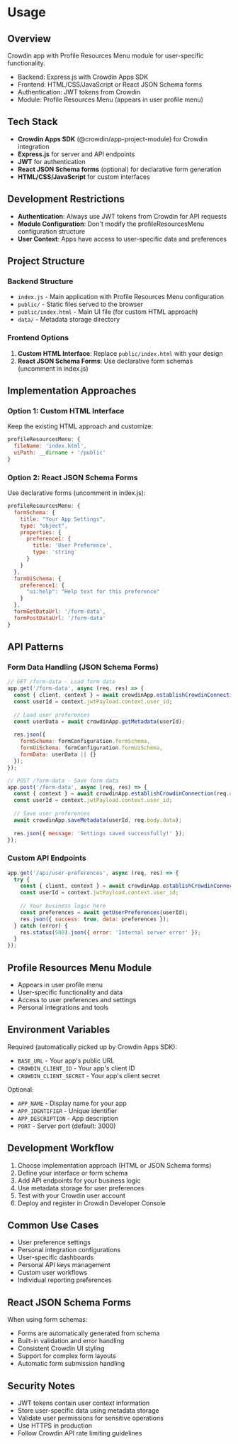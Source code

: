 # Usage

## Overview
Crowdin app with Profile Resources Menu module for user-specific functionality.
- Backend: Express.js with Crowdin Apps SDK
- Frontend: HTML/CSS/JavaScript or React JSON Schema forms
- Authentication: JWT tokens from Crowdin
- Module: Profile Resources Menu (appears in user profile menu)

## Tech Stack
- **Crowdin Apps SDK** (@crowdin/app-project-module) for Crowdin integration
- **Express.js** for server and API endpoints
- **JWT** for authentication
- **React JSON Schema forms** (optional) for declarative form generation
- **HTML/CSS/JavaScript** for custom interfaces

## Development Restrictions
- **Authentication**: Always use JWT tokens from Crowdin for API requests
- **Module Configuration**: Don't modify the profileResourcesMenu configuration structure
- **User Context**: Apps have access to user-specific data and preferences

## Project Structure

### Backend Structure
- `index.js` - Main application with Profile Resources Menu configuration
- `public/` - Static files served to the browser
- `public/index.html` - Main UI file (for custom HTML approach)
- `data/` - Metadata storage directory

### Frontend Options
1. **Custom HTML Interface**: Replace `public/index.html` with your design
2. **React JSON Schema Forms**: Use declarative form schemas (uncomment in index.js)

## Implementation Approaches

### Option 1: Custom HTML Interface
Keep the existing HTML approach and customize:
```javascript
profileResourcesMenu: {
  fileName: 'index.html',
  uiPath: __dirname + '/public'
}
```

### Option 2: React JSON Schema Forms
Use declarative forms (uncomment in index.js):
```javascript
profileResourcesMenu: {
  formSchema: {
    title: "Your App Settings",
    type: "object",
    properties: {
      preference1: {
        title: 'User Preference',
        type: 'string'
      }
    }
  },
  formUiSchema: {
    preference1: {
      "ui:help": "Help text for this preference"
    }
  },
  formGetDataUrl: '/form-data',
  formPostDataUrl: '/form-data'
}
```

## API Patterns

### Form Data Handling (JSON Schema Forms)
```javascript
// GET /form-data - Load form data
app.get('/form-data', async (req, res) => {
  const { client, context } = await crowdinApp.establishCrowdinConnection(req.query.jwtToken);
  const userId = context.jwtPayload.context.user_id;
  
  // Load user preferences
  const userData = await crowdinApp.getMetadata(userId);
  
  res.json({
    formSchema: formConfiguration.formSchema,
    formUiSchema: formConfiguration.formUiSchema,
    formData: userData || {}
  });
});

// POST /form-data - Save form data
app.post('/form-data', async (req, res) => {
  const { context } = await crowdinApp.establishCrowdinConnection(req.query.jwtToken);
  const userId = context.jwtPayload.context.user_id;
  
  // Save user preferences
  await crowdinApp.saveMetadata(userId, req.body.data);
  
  res.json({ message: 'Settings saved successfully!' });
});
```

### Custom API Endpoints
```javascript
app.get('/api/user-preferences', async (req, res) => {
  try {
    const { client, context } = await crowdinApp.establishCrowdinConnection(req.query.jwt);
    const userId = context.jwtPayload.context.user_id;
    
    // Your business logic here
    const preferences = await getUserPreferences(userId);
    res.json({ success: true, data: preferences });
  } catch (error) {
    res.status(500).json({ error: 'Internal server error' });
  }
});
```

## Profile Resources Menu Module
- Appears in user profile menu
- User-specific functionality and data
- Access to user preferences and settings
- Personal integrations and tools

## Environment Variables
Required (automatically picked up by Crowdin Apps SDK):
- `BASE_URL` - Your app's public URL
- `CROWDIN_CLIENT_ID` - Your app's client ID
- `CROWDIN_CLIENT_SECRET` - Your app's client secret

Optional:
- `APP_NAME` - Display name for your app
- `APP_IDENTIFIER` - Unique identifier
- `APP_DESCRIPTION` - App description
- `PORT` - Server port (default: 3000)

## Development Workflow
1. Choose implementation approach (HTML or JSON Schema forms)
2. Define your interface or form schema
3. Add API endpoints for your business logic
4. Use metadata storage for user preferences
5. Test with your Crowdin user account
6. Deploy and register in Crowdin Developer Console

## Common Use Cases
- User preference settings
- Personal integration configurations
- User-specific dashboards
- Personal API keys management
- Custom user workflows
- Individual reporting preferences

## React JSON Schema Forms
When using form schemas:
- Forms are automatically generated from schema
- Built-in validation and error handling
- Consistent Crowdin UI styling
- Support for complex form layouts
- Automatic form submission handling

## Security Notes
- JWT tokens contain user context information
- Store user-specific data using metadata storage
- Validate user permissions for sensitive operations
- Use HTTPS in production
- Follow Crowdin API rate limiting guidelines
